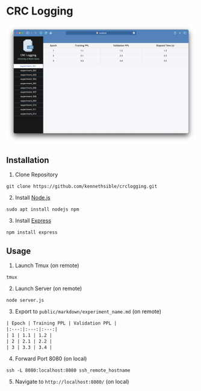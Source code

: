 # CRC Logging
![Screenshot](public/images/screenshot.png)
## Installation
1. Clone Repository
```
git clone https://github.com/kennethsible/crclogging.git
```
2. Install [Node.js](https://nodejs.org/en)
```
sudo apt install nodejs npm
```
3. Install [Express](https://expressjs.com)
```
npm install express
```
## Usage
1. Launch Tmux (on remote)
```
tmux
```
2. Launch Server (on remote)
```
node server.js
```
3. Export to `public/markdown/experiment_name.md` (on remote)
```
| Epoch | Training PPL | Validation PPL |
|:---:|:---:|:---:|
| 1 | 1.1 | 1.2 |
| 2 | 2.1 | 2.2 |
| 3 | 3.3 | 3.4 |
```
4. Forward Port 8080 (on local)
```
ssh -L 8080:localhost:8080 ssh_remote_hostname
```
5. Navigate to `http://localhost:8080/` (on local)